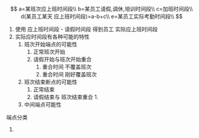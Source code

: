 
$$
a=某班次应上班时间段\\
b=某员工请假,调休,培训时间段\\
c=加班时间段\\
d(某员工某天 应上班时间段)=a-b+c\\
e=某员工实际考勤时间段\\
$$



1. 使用 应上班时间段 - 请假时间段 得到员工 实际应上班时间段
2. 实际应时间段有各种可能的特性
   1. 班次开始端点的可能性
      1. 正常班次开始
      2. 请假开始与班次开始重合
         1. 重合时间 不覆盖班次
         2. 重合时间 刚好覆盖班次
   2. 班次结束断点的可能性
      1. 正常结束
      2. 请假结束与 班次结束重合
         1. 
   3. 中间端点可能性



端点分类

1. 
